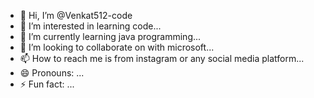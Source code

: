 - 👋 Hi, I’m @Venkat512-code
- 👀 I’m interested in learning code...
- 🌱 I’m currently learning java programming...
- 💞️ I’m looking to collaborate on with microsoft...
- 📫 How to reach me is from instagram or any social media platform...
- 😄 Pronouns: ...
- ⚡ Fun fact: ...

<!---
Venkat512-code/Venkat512-code is a ✨ special ✨ repository because its `README.md` (this file) appears on your GitHub profile.
You can click the Preview link to take a look at your changes.
--->
